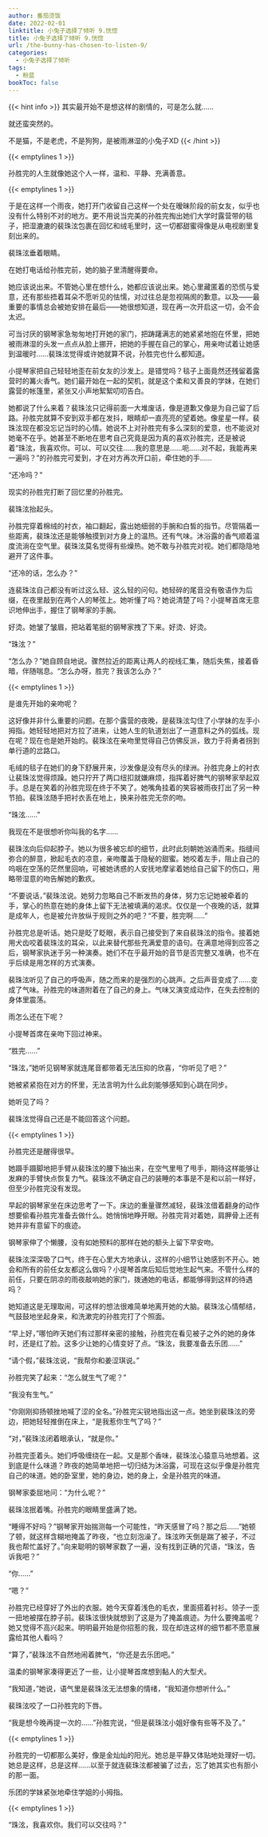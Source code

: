 ```yaml
---
author: 番茄烫饭
date: 2022-02-01
linktitle: 小兔子选择了倾听 9.恍惚
title: 小兔子选择了倾听 9.恍惚
url: /the-bunny-has-chosen-to-listen-9/
categories:
  - 小兔子选择了倾听
tags:
  - 粉蓝
bookToc: false
---
```


{{< hint info >}}
其实最开始不是想这样的剧情的，可是怎么就……

就还蛮突然的。

不是猫，不是老虎，不是狗狗，是被雨淋湿的小兔子XD
{{< /hint >}}

<!--more-->

{{< emptylines 1 >}}

孙胜完的人生就像她这个人一样，温和、平静、充满善意。

{{< emptylines 1 >}}

于是在这样一个雨夜，她打开门收留自己这样一个处在暧昧阶段的前女友，似乎也没有什么特别不对的地方。更不用说当完美的孙胜完掏出她们大学时露营带的毯子，把湿漉漉的裴珠泫包裹在回忆和绒毛里时，这一切都甜蜜得像是从电视剧里复刻出来的。

裴珠泫垂着眼睛。

在她打电话给孙胜完前，她的脑子里清醒得要命。

她应该说出来。不管她心里在想什么，她都应该说出来。她心里藏匿着的恐慌与爱意，还有那些捂着耳朵不愿听见的怯懦，对过往总是忽视隔阂的歉意。以及——最重要的事情总会被她安排在最后——她很想知道，现在再一次开启这一切，会不会太迟。

可当讨厌的钢琴家急匆匆地打开她的家门，把踌躇满志的她紧紧地抱在怀里，把她被雨淋湿的头发一点点从脸上挪开，把她的手握在自己的掌心，用亲吻试着让她感到温暖时……裴珠泫觉得或许她就算不说，孙胜完也什么都知道。

小提琴家把自己轻轻地歪在前女友的沙发上。是错觉吗？毯子上面竟然还残留着露营时的篝火香气。她们最开始在一起的契机，就是这个柔和又善良的学妹，在她们露营的帐篷里，紧张又小声地絮絮叨叨告白。

她都说了什么来着？裴珠泫只记得前面一大堆废话，像是道歉又像是为自己留了后路。孙胜完就算不安到双手都在发抖，眼睛却一直亮亮的望着她。像星星一样。裴珠泫现在都没忘记当时的心情。她说不上对孙胜完有多么深刻的爱意，也不能说对她毫不在乎。她甚至不断地在思考自己究竟是因为真的喜欢孙胜完，还是被说着“珠泫，我喜欢你。可以、可以交往……我的意思是……呃……对不起，我能再来一遍吗？”的孙胜完可爱到，才在对方再次开口前，牵住她的手……

“还冷吗？”

现实的孙胜完打断了回忆里的孙胜完。

裴珠泫抬起头。

孙胜完穿着棉绒的衬衣，袖口翻起，露出她细弱的手腕和白皙的指节。尽管隔着一些距离，裴珠泫还是能够触摸到对方身上的温热。还有气味。沐浴露的香气顺着温度流淌在空气里。裴珠泫莫名觉得有些燥热。她不敢与孙胜完对视。她们都隐隐地避开了这件事。

“还冷的话，怎么办？”

连裴珠泫自己都没有听过这么轻、这么轻的问句。她轻碎的尾音没有敬语作为后缀，在夜里敲到在两个人的琴弦上。她听懂了吗？她说清楚了吗？小提琴首席无意识地伸出手，握住了钢琴家的手腕。

好烫。她皱了皱眉，把站着笔挺的钢琴家拽了下来。好烫、好烫。

“珠泫？”

“怎么办？”她自顾自地说。骤然拉近的距离让两人的视线汇集，随后失焦，接着昏暗，伴随喘息。“怎么办呀，胜完？我该怎么办？”

{{< emptylines 1 >}}

是谁先开始的亲吻呢？

这好像并非什么重要的问题。在那个露营的夜晚，是裴珠泫勾住了小学妹的左手小拇指。她轻轻地把对方拉了进来，让她人生的轨道划出了一道意料之外的弧线。现在呢？现在也是她开始的。裴珠泫在亲吻里觉得自己仿佛反派，致力于将勇者拐到单行道的岔路口。

毛绒的毯子在她们的身下舒展开来，沙发像是没有尽头的绿洲。孙胜完身上的衬衣让裴珠泫觉得烦躁。她只拧开了两口纽扣就嫌麻烦，指挥着好脾气的钢琴家举起双手。总是在笑着的孙胜完现在终于不笑了。她嘴角挂着的笑容被雨夜打出了另一种节拍。裴珠泫随手把衬衣丢在地上，换来孙胜完无奈的吻。

“珠泫……”

我现在不是很想听你叫我的名字……

裴珠泫向后仰起脖子。她以为很多被忘却的细节，此时此刻朝她汹涌而来。指缝间弥合的醉意，掀起毛衣的凉意，亲吻覆盖于隐秘的甜蜜。她咬着左手，阻止自己的呜咽在空荡的茫然里回响，可被她诱惑的人安抚地摩挲着她给自己留下的伤口，用略带湿意的吻告解她的歉疚。

“不要说话，”裴珠泫说。她努力忽略自己不断发热的身体，努力忘记她被牵着的手，掌心的热意在她的身体上留下无法被填满的渴求。仅仅是一个夜晚的话，就算是成年人，也是被允许放纵于规则之外的吧？“不要，胜完啊……”

孙胜完总是听话。她只是眨了眨眼，表示自己接受到了来自裴珠泫的指令。接着她用犬齿咬着裴珠泫的耳朵，以此来替代那些充满爱意的语句。在满意地得到应答之后，钢琴家执迷于另一种演奏。她们不在乎最开始的音节是否完整又准确，也不在乎后续是用怎样的方式演奏。

裴珠泫听见了自己的呼吸声，随之而来的是强烈的心跳声。之后声音变成了……变成了气味。孙胜完的味道附着在了自己的身上。气味又演变成动作，在失去控制的身体里震荡。

雨怎么还在下呢？

小提琴首席在亲吻下回过神来。

“胜完……”

“珠泫，”她听见钢琴家就连尾音都带着无法压抑的欣喜，“你听见了吧？”

她被紧紧抱在对方的怀里，无法言明为什么此刻能够感知到心跳在同步。

她听见了吗？

裴珠泫觉得自己还是不能回答这个问题。

{{< emptylines 1 >}}

孙胜完还是醒得很早。

她蹑手蹑脚地把手臂从裴珠泫的腰下抽出来，在空气里甩了甩手，期待这样能够让发麻的手臂快点恢复力气。裴珠泫不确定自己的装睡的本事是不是和以前一样好，但至少孙胜完没有发现。

早起的钢琴家坐在床边思考了一下。床边的重量骤然减轻，裴珠泫借着翻身的动作想要偷看孙胜完准备去做什么。她悄悄地睁开眼。孙胜完背对着她，肩胛骨上还有她并非有意留下的痕迹。

钢琴家伸了个懒腰，没有如她预料的那样在她的额头上留下早安吻。

裴珠泫深深吸了口气，终于在心里大方地承认，这样的小细节让她感到不开心。她会和所有的前任女友都这么做吗？小提琴首席后知后觉地生起气来。不管什么样的前任，只要在阴凉的雨夜敲响她的家门，拨通她的电话，都能够得到这样的待遇吗？

她知道这是无理取闹，可这样的想法很难简单地离开她的大脑。裴珠泫心情郁结，气鼓鼓地坐起身来，和洗漱完的孙胜完打了个照面。

“早上好，”哪怕昨天她们有过那样亲密的接触，孙胜完在看见被子之外的她的身体时，还是红了脸。这多少让她的心情变好了点。“珠泫，我要准备去乐团……”

“请个假，”裴珠泫说，“我帮你和姜涩琪说。”

孙胜完笑了起来：“怎么就生气了呢？”

“我没有生气。”

“你刚刚抑扬顿挫地喊了涩的全名。”孙胜完尖锐地指出这一点。她坐到裴珠泫的旁边，把她轻轻推倒在床上，“是我惹你生气了吗？”

“对，”裴珠泫闭着眼承认，“就是你。”

孙胜完歪着头。她们呼吸缠绕在一起。又是那个香味，裴珠泫心猿意马地想着。这到底是什么味道？昨夜的她简单地把一切归结为沐浴露，可现在这似乎像是孙胜完自己的味道。她的卧室里，她的身边，她的身上，全是孙胜完的味道。

钢琴家委屈地问：“为什么呢？”

裴珠泫抿着嘴。孙胜完的眼睛里盛满了她。

“睡得不好吗？”钢琴家开始揣测每一个可能性，“昨天感冒了吗？那之后……”她顿了顿，就这样含糊地掩盖了昨夜，“也立刻泡澡了。珠泫昨天倒是踹了被子，不过我也帮忙盖好了。”向来聪明的钢琴家数了一遍，没有找到正确的咒语，“珠泫，告诉我吧？”

“你……”

“嗯？”

孙胜完已经穿好了外出的衣服。她今天穿着浅色的毛衣，里面搭着衬衫。领子一歪一扭地被摆在脖子前。裴珠泫很快就想到了这是为了掩盖痕迹。为什么要掩盖呢？她又觉得不高兴起来。明明最开始是你招惹的我，现在却连这样的细节都不愿意展露给其他人看吗？

“算了，”裴珠泫不自然地闹着脾气，“你还是去乐团吧。”

温柔的钢琴家凑得更近了一些，让小提琴首席想到黏人的大型犬。

“我知道，”她说，语气里是裴珠泫无法想象的情绪，“我知道你想听什么。”

裴珠泫咬了一口孙胜完的下唇。

“我是想今晚再提一次的……”孙胜完说，“但是裴珠泫小姐好像有些等不及了。”

{{< emptylines 1 >}}

孙胜完的一切都那么美好，像是金灿灿的阳光。她总是平静又体贴地处理好一切。她总是这样，总是这样……以至于就连裴珠泫都被骗了过去，忘了她其实也有胆小的那一面。

乐团的学妹紧张地牵住学姐的小拇指。

{{< emptylines 1 >}}

“珠泫，我喜欢你。我们可以交往吗？”

